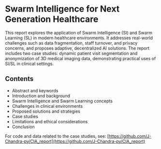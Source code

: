 # Swarm Intelligence for Next Generation Healthcare

This report explores the application of Swarm Intelligence (SI) and Swarm Learning (SL) in modern healthcare environments. It addresses real-world challenges such as data fragmentation, staff turnover, and privacy concerns, and proposes adaptive, decentralized AI solutions. The report includes two case studies: dynamic patient visit segmentation and anonymization of 3D medical imaging data, demonstrating practical uses of SI/SL in clinical settings.

## Contents
- Abstract and keywords
- Introduction and background
- Swarm Intelligence and Swarm Learning concepts
- Challenges in clinical environments
- Proposed solutions and strategies
- Case studies
- Limitations and ethical considerations
- Conclusion

For code and data related to the case studies, see: [https://github.com/J-Chandra-py/CIA_report](https://github.com/J-Chandra-py/CIA_report)
